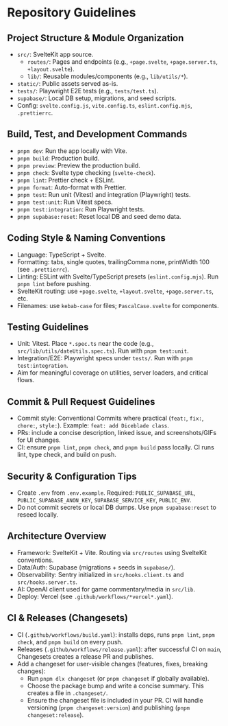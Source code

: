 # Repository Guidelines

## Project Structure & Module Organization

- `src/`: SvelteKit app source.
  - `routes/`: Pages and endpoints (e.g., `+page.svelte`, `+page.server.ts`, `+layout.svelte`).
  - `lib/`: Reusable modules/components (e.g., `lib/utils/*`).
- `static/`: Public assets served as-is.
- `tests/`: Playwright E2E tests (e.g., `tests/test.ts`).
- `supabase/`: Local DB setup, migrations, and seed scripts.
- Config: `svelte.config.js`, `vite.config.ts`, `eslint.config.mjs`, `.prettierrc`.

## Build, Test, and Development Commands

- `pnpm dev`: Run the app locally with Vite.
- `pnpm build`: Production build.
- `pnpm preview`: Preview the production build.
- `pnpm check`: Svelte type checking (`svelte-check`).
- `pnpm lint`: Prettier check + ESLint.
- `pnpm format`: Auto-format with Prettier.
- `pnpm test`: Run unit (Vitest) and integration (Playwright) tests.
- `pnpm test:unit`: Run Vitest specs.
- `pnpm test:integration`: Run Playwright tests.
- `pnpm supabase:reset`: Reset local DB and seed demo data.

## Coding Style & Naming Conventions

- Language: TypeScript + Svelte.
- Formatting: tabs, single quotes, trailingComma none, printWidth 100 (see `.prettierrc`).
- Linting: ESLint with Svelte/TypeScript presets (`eslint.config.mjs`). Run `pnpm lint` before pushing.
- SvelteKit routing: use `+page.svelte`, `+layout.svelte`, `+page.server.ts`, etc.
- Filenames: use `kebab-case` for files; `PascalCase.svelte` for components.

## Testing Guidelines

- Unit: Vitest. Place `*.spec.ts` near the code (e.g., `src/lib/utils/dateUtils.spec.ts`). Run with `pnpm test:unit`.
- Integration/E2E: Playwright specs under `tests/`. Run with `pnpm test:integration`.
- Aim for meaningful coverage on utilities, server loaders, and critical flows.

## Commit & Pull Request Guidelines

- Commit style: Conventional Commits where practical (`feat:`, `fix:`, `chore:`, `style:`). Example: `feat: add Diceblade class`.
- PRs: include a concise description, linked issue, and screenshots/GIFs for UI changes.
- CI: ensure `pnpm lint`, `pnpm check`, and `pnpm build` pass locally. CI runs lint, type check, and build on push.

## Security & Configuration Tips

- Create `.env` from `.env.example`. Required: `PUBLIC_SUPABASE_URL`, `PUBLIC_SUPABASE_ANON_KEY`, `SUPABASE_SERVICE_KEY`, `PUBLIC_ENV`.
- Do not commit secrets or local DB dumps. Use `pnpm supabase:reset` to reseed locally.

## Architecture Overview

- Framework: SvelteKit + Vite. Routing via `src/routes` using SvelteKit conventions.
- Data/Auth: Supabase (migrations + seeds in `supabase/`).
- Observability: Sentry initialized in `src/hooks.client.ts` and `src/hooks.server.ts`.
- AI: OpenAI client used for game commentary/media in `src/lib`.
- Deploy: Vercel (see `.github/workflows/*vercel*.yaml`).

## CI & Releases (Changesets)

- CI (`.github/workflows/build.yaml`): installs deps, runs `pnpm lint`, `pnpm check`, and `pnpm build` on every push.
- Releases (`.github/workflows/release.yaml`): after successful CI on `main`, Changesets creates a release PR and publishes.
- Add a changeset for user-visible changes (features, fixes, breaking changes):
  - Run `pnpm dlx changeset` (or `pnpm changeset` if globally available).
  - Choose the package bump and write a concise summary. This creates a file in `.changeset/`.
  - Ensure the changeset file is included in your PR. CI will handle versioning (`pnpm changeset:version`) and publishing (`pnpm changeset:release`).
